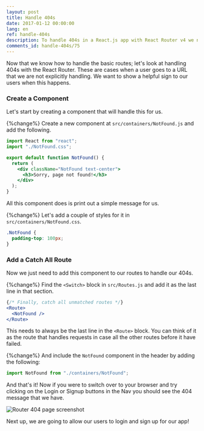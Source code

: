 ```yaml
---
layout: post
title: Handle 404s
date: 2017-01-12 00:00:00
lang: en
ref: handle-404s
description: To handle 404s in a React.js app with React Router v4 we need to set up a catch all Route at the bottom of our Switch block. A catch all Route does not have a path prop and responds to all routes.
comments_id: handle-404s/75
---
```


Now that we know how to handle the basic routes; let's look at handling 404s with the React Router. These are cases when a user goes to a URL that we are not explicitly handling. We want to show a helpful sign to our users when this happens.

### Create a Component

Let's start by creating a component that will handle this for us.

{%change%} Create a new component at `src/containers/NotFound.js` and add the following.

``` jsx
import React from "react";
import "./NotFound.css";

export default function NotFound() {
  return (
    <div className="NotFound text-center">
      <h3>Sorry, page not found!</h3>
    </div>
  );
}
```

All this component does is print out a simple message for us.

{%change%} Let's add a couple of styles for it in `src/containers/NotFound.css`.

``` css
.NotFound {
  padding-top: 100px;
}
```

### Add a Catch All Route

Now we just need to add this component to our routes to handle our 404s.

{%change%} Find the `<Switch>` block in `src/Routes.js` and add it as the last line in that section.

``` jsx
{/* Finally, catch all unmatched routes */}
<Route>
  <NotFound />
</Route>
```

This needs to always be the last line in the `<Route>` block. You can think of it as the route that handles requests in case all the other routes before it have failed.

{%change%} And include the `NotFound` component in the header by adding the following:

``` javascript
import NotFound from "./containers/NotFound";
```

And that's it! Now if you were to switch over to your browser and try clicking on the Login or Signup buttons in the Nav you should see the 404 message that we have.

![Router 404 page screenshot](/assets/router-404-page.png)

Next up, we are going to allow our users to login and sign up for our app!
